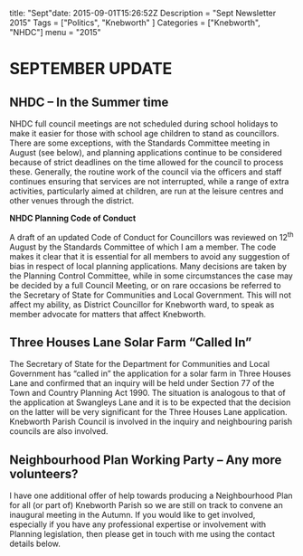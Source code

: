 title: "Sept"date: 2015-09-01T15:26:52Z
Description = "Sept Newsletter 2015"Tags = ["Politics", "Knebworth" ]
Categories = ["Knebworth", "NHDC"]
menu = "2015"


# **SEPTEMBER UPDATE**

## NHDC – In the Summer **time**

NHDC full council meetings are not scheduled during school holidays to make it easier for those with school age children to stand as councillors. There are some exceptions, with the Standards Committee meeting in August (see below), and planning applications continue to be considered because of strict deadlines on the time allowed for the council to process these. Generally, the routine work of the council via the officers and staff continues ensuring that services are not interrupted, while a range of extra activities, particularly aimed at children, are run at the leisure centres and other venues through the district.

<span id="post-office-opening" class="anchor"></span>**NHDC Planning Code of Conduct**

A draft of an updated Code of Conduct for Councillors was reviewed on 12<sup>th</sup> August by the Standards Committee of which I am a member. The code makes it clear that it is essential for all members to avoid any suggestion of bias in respect of local planning applications. Many decisions are taken by the Planning Control Committee, while in some circumstances the case may be decided by a full Council Meeting, or on rare occasions be referred to the Secretary of State for Communities and Local Government. This will not affect my ability, as District Councillor for Knebworth ward, to speak as member advocate for matters that affect Knebworth.

## Three Houses Lane Solar Farm “Called In”

The Secretary of State for the Department for Communities and Local Government has “called in” the application for a solar farm in Three Houses Lane and confirmed that an inquiry will be held under Section 77 of the Town and Country Planning Act 1990. The situation is analogous to that of the application at Swangleys Lane and it is to be expected that the decision on the latter will be very significant for the Three Houses Lane application. Knebworth Parish Council is involved in the inquiry and neighbouring parish councils are also involved.

## Neighbourhood Plan Working Party – Any more volunteers?

I have one additional offer of help towards producing a Neighbourhood Plan for all (or part of) Knebworth Parish so we are still on track to convene an inaugural meeting in the Autumn. If you would like to get involved, especially if you have any professional expertise or involvement with Planning legislation, then please get in touch with me using the contact details below.
